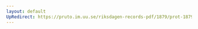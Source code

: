 ```yaml
---
layout: default
UpRedirect: https://pruto.im.uu.se/riksdagen-records-pdf/1879/prot-1879--fk--017/prot-1879--fk--017_021.pdf
---
```

